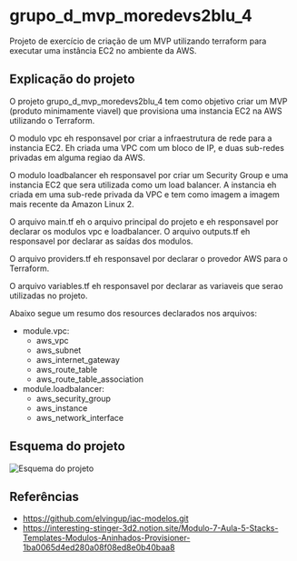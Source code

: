 # grupo_d_mvp_moredevs2blu_4
Projeto de exercício de criação de um MVP utilizando terraform para executar uma instância EC2 no ambiente da AWS.

## Explicação do projeto
O projeto grupo_d_mvp_moredevs2blu_4 tem como objetivo criar um MVP (produto minimamente viavel) que provisiona uma instancia EC2 na AWS utilizando o Terraform.

O modulo vpc eh responsavel por criar a infraestrutura de rede para a instancia EC2. Eh criada uma VPC com um bloco de IP, e duas sub-redes privadas em alguma regiao da AWS.

O modulo loadbalancer eh responsavel por criar um Security Group e uma instancia EC2 que sera utilizada como um load balancer. A instancia eh criada em uma sub-rede privada da VPC e tem como imagem a imagem mais recente da Amazon Linux 2.

O arquivo main.tf eh o arquivo principal do projeto e eh responsavel por declarar os modulos vpc e loadbalancer. O arquivo outputs.tf eh responsavel por declarar as saídas dos modulos.

O arquivo providers.tf eh responsavel por declarar o provedor AWS para o Terraform.

O arquivo variables.tf eh responsavel por declarar as variaveis que serao utilizadas no projeto.

Abaixo segue um resumo dos resources declarados nos arquivos:

- module.vpc:
  - aws_vpc
  - aws_subnet
  - aws_internet_gateway
  - aws_route_table
  - aws_route_table_association
- module.loadbalancer:
  - aws_security_group
  - aws_instance
  - aws_network_interface

## Esquema do projeto

![Esquema do projeto](./img/project_schema.png)

## Referências
- https://github.com/elvingup/iac-modelos.git
- https://interesting-stinger-3d2.notion.site/Modulo-7-Aula-5-Stacks-Templates-Modulos-Aninhados-Provisioner-1ba0065d4ed280a08f08ed8e0b40baa8
